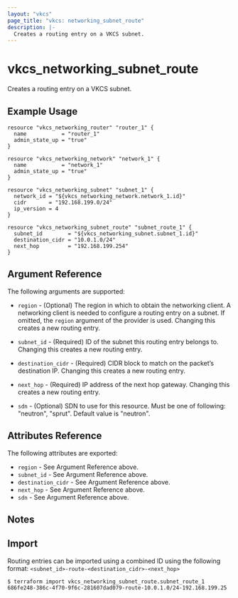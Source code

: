 ```yaml
---
layout: "vkcs"
page_title: "vkcs: networking_subnet_route"
description: |-
  Creates a routing entry on a VKCS subnet.
---
```


# vkcs\_networking\_subnet\_route

Creates a routing entry on a VKCS subnet.

## Example Usage

```hcl
resource "vkcs_networking_router" "router_1" {
  name           = "router_1"
  admin_state_up = "true"
}

resource "vkcs_networking_network" "network_1" {
  name           = "network_1"
  admin_state_up = "true"
}

resource "vkcs_networking_subnet" "subnet_1" {
  network_id = "${vkcs_networking_network.network_1.id}"
  cidr       = "192.168.199.0/24"
  ip_version = 4
}

resource "vkcs_networking_subnet_route" "subnet_route_1" {
  subnet_id        = "${vkcs_networking_subnet.subnet_1.id}"
  destination_cidr = "10.0.1.0/24"
  next_hop         = "192.168.199.254"
}
```

## Argument Reference

The following arguments are supported:

* `region` - (Optional) The region in which to obtain the networking client.
    A networking client is needed to configure a routing entry on a subnet. If omitted, the
    `region` argument of the provider is used. Changing this creates a new
    routing entry.

* `subnet_id` - (Required) ID of the subnet this routing entry belongs to. Changing
    this creates a new routing entry.

* `destination_cidr` - (Required) CIDR block to match on the packet’s destination IP. Changing
    this creates a new routing entry.

* `next_hop` - (Required) IP address of the next hop gateway.  Changing
    this creates a new routing entry.

* `sdn` - (Optional) SDN to use for this resource. Must be one of following: "neutron", "sprut". Default value is "neutron".

## Attributes Reference

The following attributes are exported:

* `region` - See Argument Reference above.
* `subnet_id` - See Argument Reference above.
* `destination_cidr` - See Argument Reference above.
* `next_hop` - See Argument Reference above.
* `sdn` - See Argument Reference above.

## Notes

## Import

Routing entries can be imported using a combined ID using the following format: ``<subnet_id>-route-<destination_cidr>-<next_hop>``

```
$ terraform import vkcs_networking_subnet_route.subnet_route_1 686fe248-386c-4f70-9f6c-281607dad079-route-10.0.1.0/24-192.168.199.25
```
